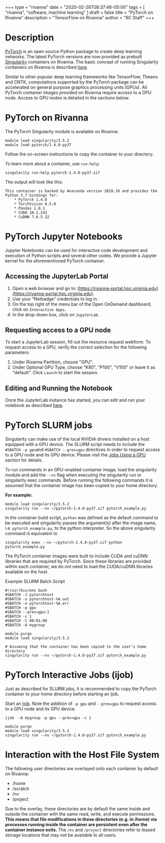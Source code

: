 +++
type = "rivanna"
date = "2020-02-28T08:37:46-05:00"
tags = [
  "rivanna", "software, machine learning"
]
draft = false
title = "PyTorch on Rivanna"
description = "TensorFlow on Rivanna"
author = "RC Staff"
+++

# Description
[PyTorch](https://pytorch.org/) is an open source Python package to create deep learning networks.  The latest PyTorch versions are now provided as prebuilt [Singularity](https://www.sylabs.io/singularity/) containers on Rivanna.  The basic concept of running Singularity containers on Rivanna is described [here](/userinfo/rivanna/software/containers).

Similar to other popular deep learning frameworks like TensorFlow, Theano and CNTK, computations supported by the PyTorch package can be accelerated on general purpose graphics processing units (GPUs).  All PyTorch container images provided on Rivanna require access to a GPU node.  Access to GPU nodes is detailed in the sections below.

# PyTorch on Rivanna
The PyTorch Singularity module is available on Rivanna:

```
module load singularity/3.5.2
module load pytorch/1.4.0-py37
```

Follow the on-screen instructions to copy the container to your directory.

To learn more about a container, use `run-help`:
```
singularity run-help pytorch-1.4.0-py37.sif
```

The output will look like this:
```
This container is backed by Anaconda version 2019.10 and provides the Python 3.7 bindings for:
    * PyTorch 1.4.0
    * TorchVision 0.5.0
    * Pandas 1.0.1
    * CUDA 10.1.243
    * CuDNN 7.6.5.32
```

# PyTorch Jupyter Notebooks
Jupyter Notebooks can be used for interactive code development and execution of Python scripts and several other codes. We provide a Jupyter kernel for the aforementioned PyTorch container.

## Accessing the JupyterLab Portal

1. Open a web browser and go to:  [https://rivanna-portal.hpc.virginia.edu](https://rivanna-portal.hpc.virginia.edu).
2. Use your “Netbadge” credentials to log in.
3. On the top right of the menu bar of the Open OnDemand dashboard, click on `Interactive Apps`.
4. In the drop-down box, click on `JupyterLab`.

## Requesting access to a GPU node

To start a JupyterLab session, fill out the resource request webform.  To request access to a GPU, verify the correct selection for the following parameters:

1. Under Rivanna Partition, choose "GPU".
2. Under Optional GPU Type, choose "K80", "P100", "V100" or leave it as "default".
Click `Launch` to start the session.

## Editing and Running the Notebook

Once the JupyterLab instance has started, you can edit and run your notebook as described [here](/userinfo/rivanna/software/jupyterlab).

# PyTorch SLURM jobs
Singularity can make use of the local NVIDIA drivers installed on a host equipped with a GPU device.  The SLURM script needs to include the `#SBATCH -p gpu`and `#SBATCH --gres=gpu` directives in order to request access to a GPU node and its GPU device.  Please visit the [Jobs Using a GPU](/userinfo/rivanna/slurm/#jobs-using-a-gpu) section for details.

To run commands in an GPU-enabled container image, load the singularity module and add the `--nv` flag when executing the singularity run or singularity exec commands.  Before running the following commands it is assumed that the container image has been copied to your home directory.

**For example:**
```
module load singularity/3.5.2
singularity run --nv ~/pytorch-1.4.0-py37.sif pytorch_example.py
```
In the container build script, `python` was defined as the default command to be executed and singularity passes the argument(s) after the image name, i.e. `pytorch_example.py`, to the python interpreter. So the above singularity command is equivalent to
```
singularity exec --nv ~/pytorch-1.4.0-py37.sif python pytorch_example.py
```
The PyTorch container images were built to include CUDA and cuDNN libraries that are required by PyTorch.  Since these libraries are provided within each container, we do not need to load the CUDA/cuDNN libraries available on the host.

Example SLURM Batch Script
```
#!/usr/bin/env bash
#SBATCH -J pytorchtest
#SBATCH -o pytorchtest-%A.out
#SBATCH -e pytorchtest-%A.err
#SBATCH -p gpu
#SBATCH --gres=gpu:1
#SBATCH -c 1
#SBATCH -t 00:01:00
#SBATCH -A mygroup

module purge
module load singularity/3.5.2

# Assuming that the container has been copied to the user's home directory
singularity run --nv ~/pytorch-1.4.0-py37.sif pytorch_example.py
```

# PyTorch Interactive Jobs (ijob)
Just as described for SLURM jobs, it is recommended to copy the PyTorch container to your home directory before starting an ijob.

Start an [ijob](/userinfo/rivanna/slurm/#submitting-an-interactive-job).  Note the addition of `-p gpu` and `--gres=gpu` to request access to a GPU node and its GPU device.

```
ijob  -A mygroup -p gpu --gres=gpu -c 1
```
```
module purge
module load singularity/3.5.2
singularity run --nv ~/pytorch-1.4.0-py37.sif pytorch_example.py
```

# Interaction with the Host File System
The following user directories are overlayed onto each container by default on Rivanna:

+ /home
+ /scratch
+ /nv
+ /project

Due to the overlay, these directories are by default the same inside and outside the container with the same read, write, and execute permissions. **This means that file modifications in these directories (e.g. in /home) via processes running inside the container are persistent even after the container instance exits.** The `/nv` and `/project` directories refer to leased storage locations that may not be available to all users.
